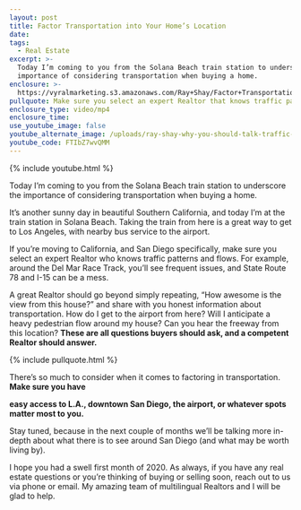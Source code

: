 ```yaml
---
layout: post
title: Factor Transportation into Your Home’s Location
date:
tags:
  - Real Estate
excerpt: >-
  Today I’m coming to you from the Solana Beach train station to underscore the
  importance of considering transportation when buying a home.
enclosure: >-
  https://vyralmarketing.s3.amazonaws.com/Ray+Shay/Factor+Transportation+into+Your+Homes+Location.mp4
pullquote: Make sure you select an expert Realtor that knows traffic patterns and flows.
enclosure_type: video/mp4
enclosure_time:
use_youtube_image: false
youtube_alternate_image: /uploads/ray-shay-why-you-should-talk-traffic-to-your-realtor-youtube.jpg
youtube_code: FTIbZ7wvQMM
---
```


{% include youtube.html %}

Today I’m coming to you from the Solana Beach train station to underscore the importance of considering transportation when buying a home.&nbsp;

It’s another sunny day in beautiful Southern California, and today I’m at the train station in Solana Beach. Taking the train from here is a great way to get to Los Angeles, with nearby bus service to the airport.&nbsp;

If you’re moving to California, and San Diego specifically, make sure you select an expert Realtor who knows traffic patterns and flows. For example, around the Del Mar Race Track, you’ll see frequent issues, and State Route 78 and I-15 can be a mess.&nbsp;

A great Realtor should go beyond simply repeating, “How awesome is the view from this house?” and share with you honest information about transportation. How do I get to the airport from here? Will I anticipate a heavy pedestrian flow around my house? Can you hear the freeway from this location? **These are all questions buyers should ask, and a competent Realtor should answer.&nbsp;**

{% include pullquote.html %}

There’s so much to consider when it comes to factoring in transportation. **Make sure you have**

**easy access to L.A., downtown San Diego, the airport, or whatever spots matter most to you.&nbsp;**

Stay tuned, because in the next couple of months we’ll be talking more in-depth about what there is to see around San Diego (and what may be worth living by).&nbsp;

I hope you had a swell first month of 2020. As always, if you have any real estate questions or you’re thinking of buying or selling soon, reach out to us via phone or email. My amazing team of multilingual Realtors and I will be glad to help.